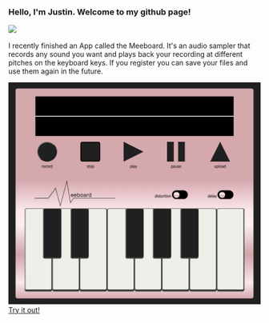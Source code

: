 ### Hello, I'm Justin. Welcome to my github page!

<a target="_blank" href="https://www.linkedin.com/in/justin-lawson-732298281/"><img src="https://img.shields.io/badge/LinkedIn-20232A?style=for-the-badge&logo=linkedin"></img></a>


I recently finished an App called the Meeboard. It's an audio sampler that records any sound you want and plays back your recording at different pitches on the keyboard keys. If you register you can save your files and use them again in the future.

<img src="./images/meeboard.png">
<a href = "https://fast-oasis-59176-b290032bbf92.herokuapp.com/#/user">Try it out!</a>


<!-- MARKDOWN LINKS & IMAGES -->
<!-- https://www.markdownguide.org/basic-syntax/#reference-style-links -->

[react.js]: https://img.shields.io/badge/React-20232A?style=for-the-badge&logo=react&logoColor=61DAFB
[React]: https://reactjs.org/
[javascript.js]: https://img.shields.io/badge/JavaScript-20232A?style=for-the-badge&logo=JavaScript&logoColor=F7DF1E
[Javascript]: https://www.javascript.com/
[node.js]: https://img.shields.io/badge/Node.js-20232A?style=for-the-badge&logo=Node.js&logoColor=339933
[Node]: https://nodejs.org/en/
[express.js]: https://img.shields.io/badge/Express.js-20232A?style=for-the-badge&logo=Express&logoColor=F7DF1E
[Express]: https://expressjs.com/
[postgresql]: https://img.shields.io/badge/PostgreSQL-20232A?style=for-the-badge&logo=PostgreSQL&logoColor=4169E1
[PostgreSQL]: https://www.postgresql.org/
[redux]: https://img.shields.io/badge/Redux-20232A?style=for-the-badge&logo=Redux&logoColor=764ABC
[Redux]: https://redux.js.org/
[redux-saga]: https://img.shields.io/badge/Redux_Saga-20232A?style=for-the-badge&logo=Redux-Saga&logoColor=999999
[Redux-Saga]: https://redux-saga.js.org/
